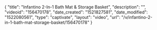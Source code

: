 {
    "title": "Infantino 2-In-1 Bath Mat & Storage Basket",
    "description": "",
    "videoid": "156470178",
    "date_created": "1521827581",
    "date_modified": "1522080561",
    "type": "captivate",
    "layout": "video",
    "url": "\/v\/infantino-2-in-1-bath-mat-storage-basket\/156470178"
}